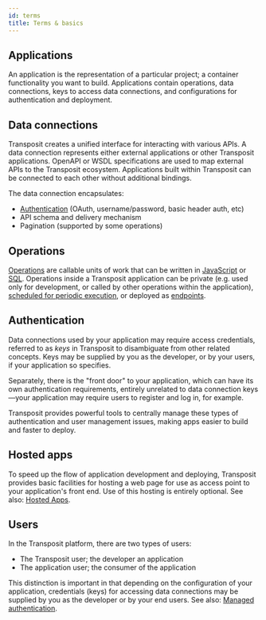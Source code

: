 ```yaml
---
id: terms
title: Terms & basics
---
```


## Applications

An application is the representation of a particular project; a container functionality you want to build. Applications contain operations, data connections, keys to access data connections, and configurations for authentication and deployment.

## Data connections

Transposit creates a unified interface for interacting with various APIs. A data connection represents either external applications or other Transposit applications. OpenAPI or WSDL specifications are used to map external APIs to the Transposit ecosystem. Applications built within Transposit can be connected to each other without additional bindings.

The data connection encapsulates:

* [Authentication](../references/connector-authentication.md) (OAuth, username/password, basic header auth, etc)
* API schema and delivery mechanism
* Pagination (supported by some operations)

## Operations

[Operations](../building/operations.md) are callable units of work that can be written in [JavaScript](../references/js-operations.md) or [SQL](../references/sql-operations.md). Operations inside a Transposit application can be private (e.g. used only for development, or called by other operations within the application), [scheduled for periodic execution](../building/scheduled-tasks.md), or deployed as [endpoints](../building/endpoints.md).

## Authentication

Data connections used by your application may require access credentials, referred to as _keys_ in Transposit to disambiguate from other related concepts. Keys may be supplied by you as the developer, or by your users, if your application so specifies.

Separately, there is the "front door" to your application, which can have its own authentication requirements, entirely unrelated to data connection keys—your application may require users to register and log in, for example.

Transposit provides powerful tools to centrally manage these types of authentication and user management issues, making apps easier to build and faster to deploy.

## Hosted apps

To speed up the flow of application development and deploying, Transposit provides basic facilities for hosting a web page for use as access point to your application's front end. Use of this hosting is entirely optional. See also: [Hosted Apps](../building/hosted-apps.md).

## Users

In the Transposit platform, there are two types of users:

  * The Transposit user; the developer an application
  * The application user; the consumer of the application

This distinction is important in that depending on the configuration of your application, credentials (keys) for accessing data connections may be supplied by you as the developer or by your end users. See also: [Managed authentication](../building/managed-authentication.md).

